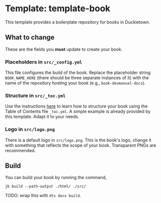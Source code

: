 # Template: template-book

This template provides a boilerplate repository for books in Duckietown.


## What to change

These are the fields you **must** update to create your book.


### Placeholders in `src/_config.yml`

This file configures the build of the book.
Replace the placeholder string `BOOK_NAME_HERE` (there should be three separate instances of it) with
the name of the repository hosting your book (e.g., `book-devmanual-docs`).


### Structure in `src/_toc.yml`

Use the instructions [here](https://jupyterbook.org/en/stable/structure/toc.html#structure-of-a-book)
to learn how to structure your book using the Table of Contents file `_toc.yml`.
A simple example is already provided by this template. Adapt it to your needs.


### Logo in `src/logo.png`

There is a default logo in `src/logo.png`. This is the book's logo, change it with something that 
reflects the scope of your book. Transparent PNGs are recommended.


## Build

You can build your book by running the command,

```shell
jb build --path-output ./html/ ./src/
```

TODO: wrap this with `dts docs build`.